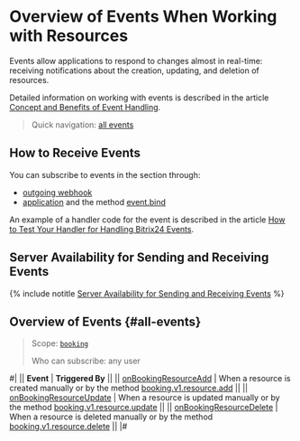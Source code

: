 # Overview of Events When Working with Resources

Events allow applications to respond to changes almost in real-time: receiving notifications about the creation, updating, and deletion of resources.

Detailed information on working with events is described in the article [Concept and Benefits of Event Handling](../../../events/index.md).

> Quick navigation: [all events](#all-events)

## How to Receive Events

You can subscribe to events in the section through:

- [outgoing webhook](../../../../local-integrations/local-webhooks.md)
- [application](../../../app-installation/index.md) and the method [event.bind](../../../events/event-bind.md)

An example of a handler code for the event is described in the article [How to Test Your Handler for Handling Bitrix24 Events](../../../events/test-handler.md).

## Server Availability for Sending and Receiving Events

{% include notitle [Server Availability for Sending and Receiving Events](../../../../_includes/events-index.md) %}

## Overview of Events {#all-events}

> Scope: [`booking`](../../../scopes/permissions.md)
>
> Who can subscribe: any user

#|
|| **Event** | **Triggered By** ||
|| [onBookingResourceAdd](./on-booking-resource-add.md) | When a resource is created manually or by the method [booking.v1.resource.add](../booking-v1-resource-add.md) ||
|| [onBookingResourceUpdate](./on-booking-resource-update.md) | When a resource is updated manually or by the method [booking.v1.resource.update](../booking-v1-resource-update.md) ||
|| [onBookingResourceDelete](./on-booking-resource-delete.md) | When a resource is deleted manually or by the method [booking.v1.resource.delete](../booking-v1-resource-delete.md) ||
|#